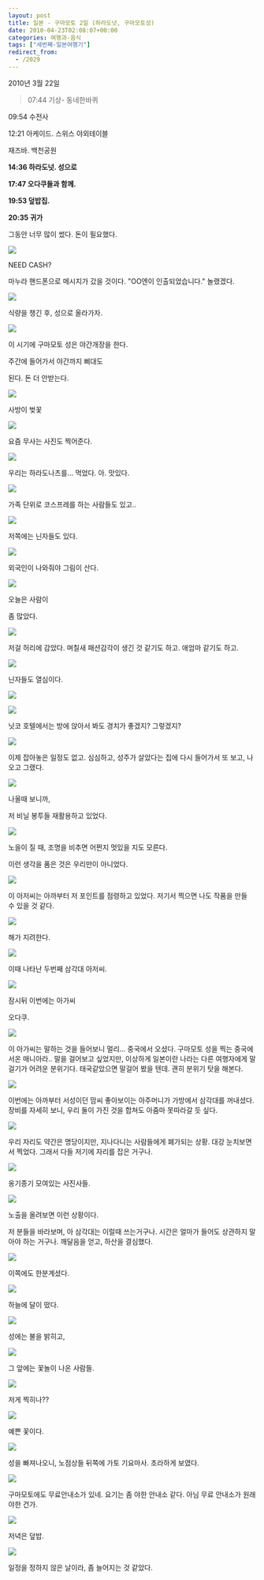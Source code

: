 ```yaml
---
layout: post
title: 일본 - 구마모토 2일 (하라도넛, 구마모토성)
date: 2010-04-23T02:08:07+00:00
categories: 여행과-음식
tags: ["세번째-일본여행기"]
redirect_from:
  - /2029
---
```


2010년 3월 22일

> 07:44 기상- 동네한바퀴

09:54 수전사

12:21 아케이드. 스위스 야외테이블

재즈바. 백천공원

<strong>14:36 하라도넛. 성으로

17:47 오다쿠들과 함께.

19:53 덮밥집.

20:35 귀가</strong>

그동안 너무 많이 썼다. 돈이 필요했다.

![ ](/assets/media/uploads_1_cfile2.uf.204A6C264BD0ABDE18FCE6.jpg)

NEED CASH?

마누라 핸드폰으로 메시지가 갔을 것이다. "OO엔이 인출되었습니다." 놀랬겠다.

![ ](/assets/media/uploads_1_cfile7.uf.194A6C264BD0ABDE17D56C.jpg)

식량을 챙긴 후, 성으로 올라가자.

 

![ ](/assets/media/uploads_1_cfile22.uf.194A6C264BD0ABE01A784E.jpg)

이 시기에 구마모토 성은 야간개장을 한다.

주간에 들어가서 야간까지 삐대도

된다. 돈 더 안받는다.

 

![ ](/assets/media/uploads_1_cfile4.uf.124A6C264BD0ABE11C8193.jpg)

사방이 벚꽃

 

![ ](/assets/media/uploads_1_cfile6.uf.144A6C264BD0ABE21DAC48.jpg)

요즘 무사는 사진도 찍어준다.

![ ](/assets/media/uploads_1_cfile5.uf.195F88254BD0AC7D144D22.jpg)

우리는 하라도나츠를... 먹었다. 아. 맛있다.

![ ](/assets/media/uploads_1_cfile27.uf.135FA1254BD0AC9F12287F.jpg)

가족 단위로 코스프레를 하는 사람들도 있고..

 

![ ](/assets/media/uploads_1_cfile23.uf.145FA1254BD0AC9F13992D.jpg)

저쪽에는 닌자들도 있다.

 

![ ](/assets/media/uploads_1_cfile30.uf.190D56164BD0ACCA26DB3C.jpg)

외국인이 나와줘야 그림이 산다.

![ ](/assets/media/uploads_1_cfile7.uf.200D56164BD0ACCA271CE7.jpg)

오늘은 사람이

좀 많았다.

![ ](/assets/media/uploads_1_cfile2.uf.190D67164BD0ACEB30A820.jpg)

저걸 허리에 감았다. 며칠새 패션감각이 생긴 것 같기도 하고. 애엄마 같기도 하고.

 

![ ](/assets/media/uploads_1_cfile22.uf.145881194BD0AD291F1ABB.jpg)

닌자들도 열심이다.

![ ](/assets/media/uploads_1_cfile29.uf.135881194BD0AD2B21090E.jpg)

 

![ ](/assets/media/uploads_1_cfile25.uf.125881194BD0AD2B206FBC.jpg)

닛코 호텔에서는 방에 앉아서 봐도 경치가 좋겠지? 그렇겠지?

![ ](/assets/media/uploads_1_cfile10.uf.155881194BD0AD2C22EF06.jpg)

이제 잡아놓은 일정도 없고. 심심하고, 성주가 살았다는 집에 다시 들어가서 또 보고, 나오고 그랬다.

![ ](/assets/media/uploads_1_cfile26.uf.165881194BD0AD2C232CC6.jpg)

나올때 보니까,

저 비닐 봉투들 재활용하고 있었다.

![ ](/assets/media/uploads_1_cfile29.uf.185881194BD0AD2D24C54F.jpg)

노을이 질 때, 조명을 비추면 어쩐지 멋있을 지도 모른다.

 

이런 생각을 품은 것은 우리만이 아니었다.

![ ](/assets/media/uploads_1_cfile10.uf.195881194BD0AD2D258082.jpg)

이 아저씨는 아까부터 저 포인트를 점령하고 있었다. 저기서 찍으면 나도 작품을 만들 수 있을 것 같다.

![ ](/assets/media/uploads_1_cfile25.uf.16588B194BD0AD6C31E150.jpg)

해가 지려한다.

![ ](/assets/media/uploads_1_cfile26.uf.18588B194BD0AD6D322323.jpg)

이때 나타난 두번째 삼각대 아저씨.

![ ](/assets/media/uploads_1_cfile23.uf.20588B194BD0AD6E33C378.jpg)

잠시뒤 이번에는 아가씨

오다쿠.

![ ](/assets/media/uploads_1_cfile2.uf.173FAD184BD0ADBD19E7F2.jpg)

이 아가씨는 말하는 것을 들어보니 멀리... 중국에서 오셨다. 구마모토 성을 찍는 중국에서온 매니아라.. 말을 걸어보고 싶었지만, 이상하게 일본이란 나라는 다른 여행자에게 말걸기가 어려운 분위기다. 태국같았으면 말걸어 봤을 텐데. 괜히 분위기 탓을 해본다.

![ ](/assets/media/uploads_1_cfile4.uf.163FB8184BD0ADA722AAC0.jpg)

이번에는 아까부터 서성이던 맘씨 좋아보이는 아주머니가 가방에서 삼각대를 꺼내셨다. 장비를 자세히 보니, 우리 둘이 가진 것을 합쳐도 아줌마 못따라갈 듯 싶다.

![ ](/assets/media/uploads_1_cfile30.uf.153FAD184BD0ADBC183095.jpg)

우리 자리도 약간은 명당이지만, 지나다니는 사람들에게 폐가되는 상황. 대강 눈치보면서 찍었다. 그래서 다들 저기에 자리를 잡은 거구나.

 

![ ](/assets/media/uploads_1_cfile2.uf.161D46154BD0ADDD293561.jpg)

옹기종기 모여있는 사진사들.

![ ](/assets/media/uploads_1_cfile23.uf.151D46154BD0ADDE2A0086.jpg)

노출을 올려보면 이런 상황이다.

저 분들을 바라보며, 아 삼각대는 이럴때 쓰는거구나. 시간은 얼마가 들어도 상관하지 말아야 하는 거구나. 깨달음을 얻고, 하산을 결심했다.

 

![ ](/assets/media/uploads_1_cfile30.uf.153C79174BD0ADFA20AA11.jpg)

이쪽에도 한분계셨다.

 

![ ](/assets/media/uploads_1_cfile5.uf.120D99164BD0AE091B6066.jpg)

하늘에 달이 떴다.

![ ](/assets/media/uploads_1_cfile23.uf.190DAD164BD0AE612A9470.jpg)

성에는 불을 밝히고,

![ ](/assets/media/uploads_1_cfile2.uf.110DAD164BD0AE622B6A4F.jpg)

그 앞에는 꽃놀이 나온 사람들.

![ ](/assets/media/uploads_1_cfile23.uf.130DAD164BD0AE632CEB94.jpg)

저게 찍히나??

 

![ ](/assets/media/uploads_1_cfile30.uf.140DAD164BD0AE632DA4D7.jpg)

예쁜 꽃이다.

![ ](/assets/media/uploads_1_cfile23.uf.180DAD164BD0AE6630CA6B.jpg)

성을 빠져나오니, 노점상들 뒤쪽에 가토 기요마사. 초라하게 보였다.

 

![ ](/assets/media/uploads_1_cfile26.uf.190DAD164BD0AE6631988A.jpg)

구마모토에도 무료안내소가 있네. 요기는 좀 야한 안내소 같다. 아님 무료 안내소가 원래 야한 건가.

![ ](/assets/media/uploads_1_cfile23.uf.110DAD164BD0AE67320FB2.jpg)

저녁은 덮밥.

![ ](/assets/media/uploads_1_cfile2.uf.130DAD164BD0AE6833C2D9.jpg)

일정을 정하지 않은 날이라, 좀 늘어지는 것 같았다.

 
<div id=comments>
</div>
